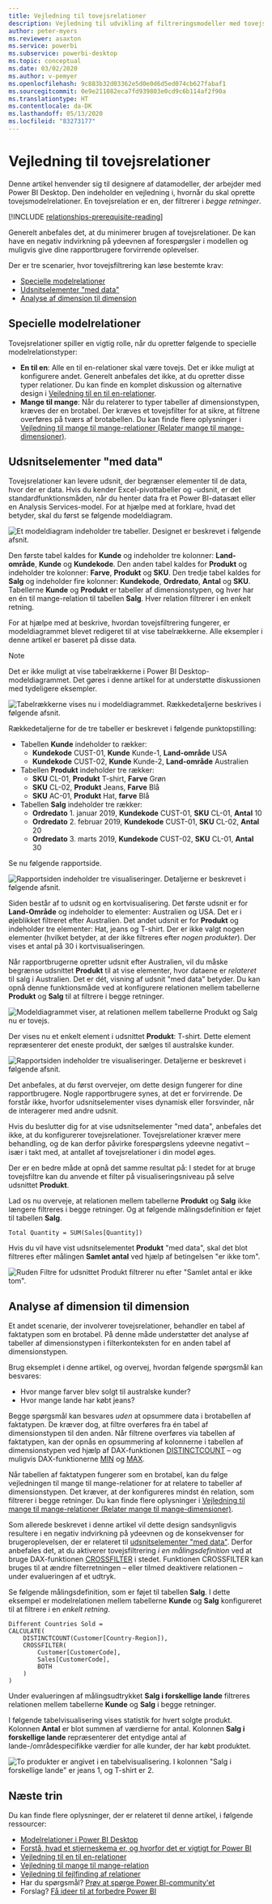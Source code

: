 ```yaml
---
title: Vejledning til tovejsrelationer
description: Vejledning til udvikling af filtreringsmodeller med tovejsrelationer.
author: peter-myers
ms.reviewer: asaxton
ms.service: powerbi
ms.subservice: powerbi-desktop
ms.topic: conceptual
ms.date: 03/02/2020
ms.author: v-pemyer
ms.openlocfilehash: 9c883b32d03362e5d0e0d6d5ed074cb627fabaf1
ms.sourcegitcommit: 0e9e211082eca7fd939803e0cd9c6b114af2f90a
ms.translationtype: HT
ms.contentlocale: da-DK
ms.lasthandoff: 05/13/2020
ms.locfileid: "83273177"
---
```

# <a name="bi-directional-relationship-guidance"></a>Vejledning til tovejsrelationer

Denne artikel henvender sig til designere af datamodeller, der arbejder med Power BI Desktop. Den indeholder en vejledning i, hvornår du skal oprette tovejsmodelrelationer. En tovejsrelation er en, der filtrerer i _begge retninger_.

[!INCLUDE [relationships-prerequisite-reading](includes/relationships-prerequisite-reading.md)]

Generelt anbefales det, at du minimerer brugen af tovejsrelationer. De kan have en negativ indvirkning på ydeevnen af forespørgsler i modellen og muligvis give dine rapportbrugere forvirrende oplevelser.

Der er tre scenarier, hvor tovejsfiltrering kan løse bestemte krav:

- [Specielle modelrelationer](#special-model-relationships)
- [Udsnitselementer "med data"](#slicer-items-with-data)
- [Analyse af dimension til dimension](#dimension-to-dimension-analysis)

## <a name="special-model-relationships"></a>Specielle modelrelationer

Tovejsrelationer spiller en vigtig rolle, når du opretter følgende to specielle modelrelationstyper:

- **En til en**: Alle en til en-relationer skal være tovejs. Det er ikke muligt at konfigurere andet. Generelt anbefales det ikke, at du opretter disse typer relationer. Du kan finde en komplet diskussion og alternative design i [Vejledning til en til en-relationer](relationships-one-to-one.md).
- **Mange til mange**: Når du relaterer to typer tabeller af dimensionstypen, kræves der en brotabel. Der kræves et tovejsfilter for at sikre, at filtrene overføres på tværs af brotabellen. Du kan finde flere oplysninger i [Vejledning til mange til mange-relationer (Relater mange til mange-dimensioner)](relationships-many-to-many.md#relate-many-to-many-dimensions).

## <a name="slicer-items-with-data"></a>Udsnitselementer "med data"

Tovejsrelationer kan levere udsnit, der begrænser elementer til de data, hvor der er data. Hvis du kender Excel-pivottabeller og -udsnit, er det standardfunktionsmåden, når du henter data fra et Power BI-datasæt eller en Analysis Services-model. For at hjælpe med at forklare, hvad det betyder, skal du først se følgende modeldiagram.

![Et modeldiagram indeholder tre tabeller. Designet er beskrevet i følgende afsnit.](media/relationships-bidirectional-filtering/sales-model-diagram.png)

Den første tabel kaldes for **Kunde** og indeholder tre kolonner: **Land-område**, **Kunde** og **Kundekode**. Den anden tabel kaldes for **Produkt** og indeholder tre kolonner: **Farve**, **Produkt** og **SKU**. Den tredje tabel kaldes for **Salg** og indeholder fire kolonner: **Kundekode**, **Ordredato**, **Antal** og **SKU**. Tabellerne **Kunde** og **Produkt** er tabeller af dimensionstypen, og hver har en én til mange-relation til tabellen **Salg**. Hver relation filtrerer i en enkelt retning.

For at hjælpe med at beskrive, hvordan tovejsfiltrering fungerer, er modeldiagrammet blevet redigeret til at vise tabelrækkerne. Alle eksempler i denne artikel er baseret på disse data.

> [!NOTE]
> Det er ikke muligt at vise tabelrækkerne i Power BI Desktop-modeldiagrammet. Det gøres i denne artikel for at understøtte diskussionen med tydeligere eksempler.

![Tabelrækkerne vises nu i modeldiagrammet. Rækkedetaljerne beskrives i følgende afsnit.](media/relationships-bidirectional-filtering/sales-model-diagram-rows.png)

Rækkedetaljerne for de tre tabeller er beskrevet i følgende punktopstilling:

- Tabellen **Kunde** indeholder to rækker:
  - **Kundekode** CUST-01, **Kunde** Kunde-1, **Land-område** USA
  - **Kundekode** CUST-02, **Kunde** Kunde-2, **Land-område** Australien
- Tabellen **Produkt** indeholder tre rækker:
  - **SKU** CL-01, **Produkt** T-shirt, **Farve** Grøn
  - **SKU** CL-02, **Produkt** Jeans, **Farve** Blå
  - **SKU** AC-01, **Produkt** Hat, **farve** Blå
- Tabellen **Salg** indeholder tre rækker:
  - **Ordredato** 1. januar 2019, **Kundekode** CUST-01, **SKU** CL-01, **Antal** 10
  - **Ordredato** 2. februar 2019, **Kundekode** CUST-01, **SKU** CL-02, **Antal** 20
  - **Ordredato** 3. marts 2019, **Kundekode** CUST-02, **SKU** CL-01, **Antal** 30

Se nu følgende rapportside.

![Rapportsiden indeholder tre visualiseringer. Detaljerne er beskrevet i følgende afsnit.](media/relationships-bidirectional-filtering/sales-report-no-bi-directional-filter.png)

Siden består af to udsnit og en kortvisualisering. Det første udsnit er for **Land-Område** og indeholder to elementer: Australien og USA. Det er i øjeblikket filtreret efter Australien. Det andet udsnit er for **Produkt** og indeholder tre elementer: Hat, jeans og T-shirt. Der er ikke valgt nogen elementer (hvilket betyder, at der ikke filtreres efter _nogen produkter_). Der vises et antal på 30 i kortvisualiseringen.

Når rapportbrugerne opretter udsnit efter Australien, vil du måske begrænse udsnittet **Produkt** til at vise elementer, hvor dataene er _relateret_ til salg i Australien. Det er dét, visning af udsnit "med data" betyder. Du kan opnå denne funktionsmåde ved at konfigurere relationen mellem tabellerne **Produkt** og **Salg** til at filtrere i begge retninger.

![Modeldiagrammet viser, at relationen mellem tabellerne Produkt og Salg nu er tovejs.](media/relationships-bidirectional-filtering/sales-model-diagram-rows-bi-directional-filter.png)

Der vises nu et enkelt element i udsnittet **Produkt**: T-shirt. Dette element repræsenterer det eneste produkt, der sælges til australske kunder.

![Rapportsiden indeholder tre visualiseringer. Detaljerne er beskrevet i følgende afsnit.](media/relationships-bidirectional-filtering/sales-report-bi-directional-filter.png)

Det anbefales, at du først overvejer, om dette design fungerer for dine rapportbrugere. Nogle rapportbrugere synes, at det er forvirrende. De forstår ikke, hvorfor udsnitselementer vises dynamisk eller forsvinder, når de interagerer med andre udsnit.

Hvis du beslutter dig for at vise udsnitselementer "med data", anbefales det ikke, at du konfigurerer tovejsrelationer. Tovejsrelationer kræver mere behandling, og de kan derfor påvirke forespørgslens ydeevne negativt – især i takt med, at antallet af tovejsrelationer i din model øges.

Der er en bedre måde at opnå det samme resultat på: I stedet for at bruge tovejsfiltre kan du anvende et filter på visualiseringsniveau på selve udsnittet **Produkt**.

Lad os nu overveje, at relationen mellem tabellerne **Produkt** og **Salg** ikke længere filtreres i begge retninger. Og at følgende målingsdefinition er føjet til tabellen **Salg**.

```dax
Total Quantity = SUM(Sales[Quantity])
```

Hvis du vil have vist udsnitselementet **Produkt** "med data", skal det blot filtreres efter målingen **Samlet antal** ved hjælp af betingelsen "er ikke tom".

![Ruden Filtre for udsnittet Produkt filtrerer nu efter "Samlet antal er ikke tom".](media/relationships-bidirectional-filtering/filter-product-slicer-measure-is-not-blank.png)

## <a name="dimension-to-dimension-analysis"></a>Analyse af dimension til dimension

Et andet scenarie, der involverer tovejsrelationer, behandler en tabel af faktatypen som en brotabel. På denne måde understøtter det analyse af tabeller af dimensionstypen i filterkonteksten for en anden tabel af dimensionstypen.

Brug eksemplet i denne artikel, og overvej, hvordan følgende spørgsmål kan besvares:

- Hvor mange farver blev solgt til australske kunder?
- Hvor mange lande har købt jeans?

Begge spørgsmål kan besvares _uden_ at opsummere data i brotabellen af faktatypen. De kræver dog, at filtre overføres fra én tabel af dimensionstypen til den anden. Når filtrene overføres via tabellen af faktatypen, kan der opnås en opsummering af kolonnerne i tabellen af dimensionstypen ved hjælp af DAX-funktionen [DISTINCTCOUNT](/dax/distinctcount-function-dax) – og muligvis DAX-funktionerne [MIN](/dax/min-function-dax) og [MAX](/dax/max-function-dax).

Når tabellen af faktatypen fungerer som en brotabel, kan du følge vejledningen til mange til mange-relationer for at relatere to tabeller af dimensionstypen. Det kræver, at der konfigureres mindst én relation, som filtrerer i begge retninger. Du kan finde flere oplysninger i [Vejledning til mange til mange-relationer (Relater mange til mange-dimensioner)](relationships-many-to-many.md#relate-many-to-many-dimensions).

Som allerede beskrevet i denne artikel vil dette design sandsynligvis resultere i en negativ indvirkning på ydeevnen og de konsekvenser for brugeroplevelsen, der er relateret til [udsnitselementer "med data"](#slicer-items-with-data). Derfor anbefales det, at du aktiverer tovejsfiltrering _i en målingsdefinition_ ved at bruge DAX-funktionen [CROSSFILTER](/dax/crossfilter-function) i stedet. Funktionen CROSSFILTER kan bruges til at ændre filterretningen – eller tilmed deaktivere relationen – under evalueringen af et udtryk.

Se følgende målingsdefinition, som er føjet til tabellen **Salg**. I dette eksempel er modelrelationen mellem tabellerne **Kunde** og **Salg** konfigureret til at filtrere i en _enkelt retning_.

```dax
Different Countries Sold =
CALCULATE(
    DISTINCTCOUNT(Customer[Country-Region]),
    CROSSFILTER(
        Customer[CustomerCode],
        Sales[CustomerCode],
        BOTH
    )
)
```

Under evalueringen af målingsudtrykket **Salg i forskellige lande** filtreres relationen mellem tabellerne **Kunde** og **Salg** i begge retninger.

I følgende tabelvisualisering vises statistik for hvert solgte produkt. Kolonnen **Antal** er blot summen af værdierne for antal. Kolonnen **Salg i forskellige lande** repræsenterer det entydige antal af lande-/områdespecifikke værdier for alle kunder, der har købt produktet.

![To produkter er angivet i en tabelvisualisering. I kolonnen "Salg i forskellige lande" er jeans 1, og T-shirt er 2.](media/relationships-bidirectional-filtering/country-sales-crossfilter-function.png)

## <a name="next-steps"></a>Næste trin

Du kan finde flere oplysninger, der er relateret til denne artikel, i følgende ressourcer:

- [Modelrelationer i Power BI Desktop](../transform-model/desktop-relationships-understand.md)
- [Forstå, hvad et stjerneskema er, og hvorfor det er vigtigt for Power BI](star-schema.md)
- [Vejledning til en til en-relationer](relationships-one-to-one.md)
- [Vejledning til mange til mange-relation](relationships-many-to-many.md)
- [Vejledning til fejlfinding af relationer](relationships-troubleshoot.md)
- Har du spørgsmål? [Prøv at spørge Power BI-community'et](https://community.powerbi.com/)
- Forslag? [Få ideer til at forbedre Power BI](https://ideas.powerbi.com/)


